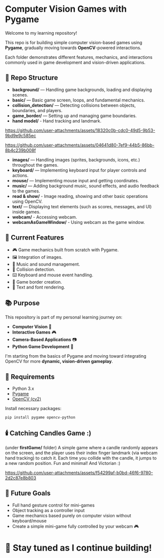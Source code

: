 # Computer Vision Games with Pygame

Welcome to my learning repository!  

This repo is for building simple computer vision-based games using **Pygame**, gradually moving towards **OpenCV**-powered interactions. 

Each folder demonstrates different features, mechanics, and interactions commonly used in game development and vision-driven applications.

## 📂 Repo Structure

- **background/** — Handling game backgrounds, loading and displaying scenes.
- **basic/** — Basic game screen, loops, and fundamental mechanics.
- **collision_detection/** — Detecting collisions between objects, boundaries, and players.
- **game_border/** — Setting up and managing game boundaries.
- **hand model/** - Hand tracking and landmark.

https://github.com/user-attachments/assets/18320c0b-cdc0-49d5-9b53-9bd9e9c585ec 

https://github.com/user-attachments/assets/04641d80-7ef9-44b5-86bb-8b4c239b008f

- **images/** — Handling images (sprites, backgrounds, icons, etc.) throughout the games.
- **keyboard/** — Implementing keyboard input for player controls and actions.
- **mouse/** — Implementing mouse input and getting coordinates.
- **music/** — Adding background music, sound effects, and audio feedback to the games.
- **read & show/** - Image reading, showing and other basic operations using OpenCV.
- **text/** — Displaying text elements (such as scores, messages, and UI) inside games.
- **webcam/** - Accessing webcam.
- **webcamAsGameWindow/** - Using webcam as the game window.

## 🚀 Current Features

- 🎮 Game mechanics built from scratch with Pygame.
- 🖼️ Integration of images.
- 🎵 Music and sound management.
- 🧠 Collision detection.
- ⌨️ Keyboard and mouse event handling.
- 🧱 Game border creation.
- 📝 Text and font rendering.

## 📚 Purpose

This repository is part of my personal learning journey on:

- **Computer Vision** 🌟
- **Interactive Games** 🎮
- **Camera-Based Applications** 📷
- **Python Game Development** 🐍

I'm starting from the basics of Pygame and moving toward integrating OpenCV for more **dynamic, vision-driven gameplay**.

## 🔧 Requirements

- Python 3.x
- [Pygame](https://www.pygame.org/)
- [OpenCV (cv2)](https://opencv.org/)  

Install necessary packages:

```bash
pip install pygame opencv-python
```
## 🕯️ Catching Candles Game :)  
(under **firstGame/** folder)
A simple game where a candle randomly appears on the screen, and the player uses their index finger landmark (via webcam hand tracking) to catch it. Each time you collide with the candle, it jumps to a new random position. Fun and minimal! And Victorian :)

https://github.com/user-attachments/assets/f54299af-b0bd-46f6-9780-2d2c87e8b803

## 🌟 Future Goals

- Full hand gesture control for mini-games
- Object tracking as a controller input
- Game mechanics based purely on computer vision without keyboard/mouse
- Create a simple mini-game fully controlled by your webcam 🎮

# 🎯 Stay tuned as I continue building!
